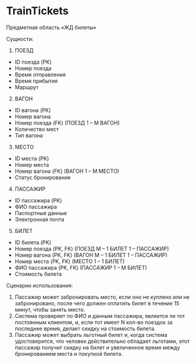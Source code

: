 # TrainTickets
Предметная область «ЖД билеты»

Сущности:
1.	ПОЕЗД
- ID поезда (PK)
- Номер поезда 
- Время отправления
- Время прибытия
- Маршрут
2.	ВАГОН
- ID вагона (PK)
- Номер вагона 
- Номер поезда (FK) (ПОЕЗД 1 – М ВАГОН)
- Количество мест
- Тип вагона
3.	МЕСТО
- ID места (PK)
- Номер места 
- Номер вагона (FK) (ВАГОН 1 – М МЕСТО)
- Статус бронирования
4.	ПАССАЖИР
- ID пассажира (PK)
- ФИО пассажира 
- Паспортные данные
- Электронная почта
5.	БИЛЕТ
- ID билета (PK)
- Номер поезда (PK, FK) (ПОЕЗД М – 1 БИЛЕТ 1 – ПАССАЖИР)
- Номер вагона (PK, FK) (ВАГОН М – 1 БИЛЕТ 1 – ПАССАЖИР)
- Номер места (PK, FK) (МЕСТО 1 – 1 БИЛЕТ)
- ФИО пассажира (PK, FK) (ПАССАЖИР 1 – М БИЛЕТ)
- Стоимость билета

Сценарии использования:
1.	Пассажир может забронировать место, если оно не куплено или не забронировано, после чего должен оплатить билет в течение 15 минут, чтобы занять место.
2.	Система проверяет по ФИО и данным пассажира, является ли тот постоянным клиентом, и, если тот имеет N кол-во поездок за последнее время, делает скидку на стоимость билета.
3.	Пассажир может выбрать льготный билет и, когда система удостоверится, что человек действительно обладает льготами, этот пассажир получит скидку на билет и увеличенное время между бронированием места и покупкой билета.
